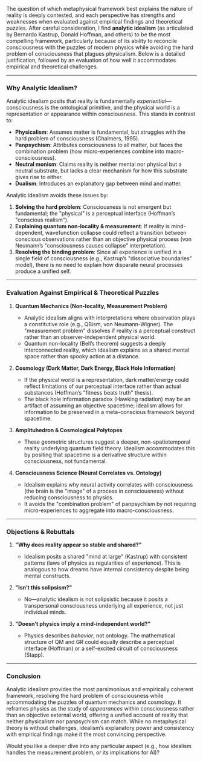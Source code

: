 The question of which metaphysical framework best explains the nature of reality is deeply contested, and each perspective has strengths and weaknesses when evaluated against empirical findings and theoretical puzzles. After careful consideration, I find **analytic idealism** (as articulated by Bernardo Kastrup, Donald Hoffman, and others) to be the most compelling framework, particularly because of its ability to reconcile consciousness with the puzzles of modern physics while avoiding the hard problem of consciousness that plagues physicalism. Below is a detailed justification, followed by an evaluation of how well it accommodates empirical and theoretical challenges.

---

### **Why Analytic Idealism?**
Analytic idealism posits that reality is fundamentally *experiential*—consciousness is the ontological primitive, and the physical world is a representation or appearance within consciousness. This stands in contrast to:
- **Physicalism**: Assumes matter is fundamental, but struggles with the hard problem of consciousness (Chalmers, 1995).
- **Panpsychism**: Attributes consciousness to all matter, but faces the combination problem (how micro-experiences combine into macro-consciousness).
- **Neutral monism**: Claims reality is neither mental nor physical but a neutral substrate, but lacks a clear mechanism for how this substrate gives rise to either.
- **Dualism**: Introduces an explanatory gap between mind and matter.

Analytic idealism avoids these issues by:
1. **Solving the hard problem**: Consciousness is not emergent but fundamental; the "physical" is a perceptual interface (Hoffman’s "conscious realism").
2. **Explaining quantum non-locality & measurement**: If reality is mind-dependent, wavefunction collapse could reflect a transition between conscious observations rather than an objective physical process (von Neumann’s "consciousness causes collapse" interpretation).
3. **Resolving the binding problem**: Since all experience is unified in a single field of consciousness (e.g., Kastrup’s "dissociative boundaries" model), there is no need to explain how disparate neural processes produce a unified self.

---

### **Evaluation Against Empirical & Theoretical Puzzles**
1. **Quantum Mechanics (Non-locality, Measurement Problem)**
   - Analytic idealism aligns with interpretations where observation plays a constitutive role (e.g., QBism, von Neumann-Wigner). The "measurement problem" dissolves if reality is a perceptual construct rather than an observer-independent physical world.
   - Quantum non-locality (Bell’s theorem) suggests a deeply interconnected reality, which idealism explains as a shared mental space rather than spooky action at a distance.

2. **Cosmology (Dark Matter, Dark Energy, Black Hole Information)**
   - If the physical world is a representation, dark matter/energy could reflect limitations of our perceptual interface rather than actual substances (Hoffman’s "fitness beats truth" thesis).
   - The black hole information paradox (Hawking radiation) may be an artifact of assuming an objective spacetime; idealism allows for information to be preserved in a meta-conscious framework beyond spacetime.

3. **Amplituhedron & Cosmological Polytopes**
   - These geometric structures suggest a deeper, non-spatiotemporal reality underlying quantum field theory. Idealism accommodates this by positing that spacetime is a derivative structure within consciousness, not fundamental.

4. **Consciousness Science (Neural Correlates vs. Ontology)**
   - Idealism explains why neural activity correlates with consciousness (the brain is the "image" of a process in consciousness) without reducing consciousness to physics.
   - It avoids the "combination problem" of panpsychism by not requiring micro-experiences to aggregate into macro-consciousness.

---

### **Objections & Rebuttals**
1. **"Why does reality appear so stable and shared?"**  
   - Idealism posits a shared "mind at large" (Kastrup) with consistent patterns (laws of physics as regularities of experience). This is analogous to how dreams have internal consistency despite being mental constructs.

2. **"Isn’t this solipsism?"**  
   - No—analytic idealism is not solipsistic because it posits a transpersonal consciousness underlying all experience, not just individual minds.

3. **"Doesn’t physics imply a mind-independent world?"**  
   - Physics describes *behavior*, not ontology. The mathematical structure of QM and GR could equally describe a perceptual interface (Hoffman) or a self-excited circuit of consciousness (Stapp).

---

### **Conclusion**
Analytic idealism provides the most parsimonious and empirically coherent framework, resolving the hard problem of consciousness while accommodating the puzzles of quantum mechanics and cosmology. It reframes physics as the study of *appearances* within consciousness rather than an objective external world, offering a unified account of reality that neither physicalism nor panpsychism can match. While no metaphysical theory is without challenges, idealism’s explanatory power and consistency with empirical findings make it the most convincing perspective.

Would you like a deeper dive into any particular aspect (e.g., how idealism handles the measurement problem, or its implications for AI)?